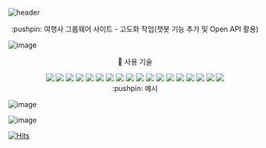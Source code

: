 ![header](https://capsule-render.vercel.app/api?type=Cylinder&color=9bc2e6&height=100&section=header&text=My%20프로젝트&fontSize=30&fontColor=ffffff&animation=scaleIn)

<div align="center">
:pushpin: 여행사 그룹웨어 사이트 - 고도화 작업(챗봇 기능 추가 및 Open API 활용)
</div>

![image](https://user-images.githubusercontent.com/111475795/219522107-52f5ee8c-376e-430b-a1df-b6b05b9020d7.png)
<div align="center">

:pushpin: 사용 기술
</div>
<div align="center">
<img src="https://img.shields.io/badge/GitHub-181717?style=flat&logo=GitHub&logoColor=white"/>
<img src="https://img.shields.io/badge/Thymeleaf-005F0F?style=flat&logo=Thymeleaf&logoColor=white"/>
<img src="https://img.shields.io/badge/JavaScript-F7DF1E?style=flat&logo=JavaScript&logoColor=white"/>
<img src="https://img.shields.io/badge/jQuery-0769AD?style=flat&logo=jQuery&logoColor=white"/>
<img src="https://img.shields.io/badge/Spring-6db33f?style=flat&logo=Spring&logoColor=white"/>
<img src="https://img.shields.io/badge/SpringData JPA-6db33f?style=flat&logo=Spring&logoColor=white"/>
<img src="https://img.shields.io/badge/Spring Boot-6db33f?style=flat&logo=Spring Boot&logoColor=white"/>
<img src="https://img.shields.io/badge/Gradle-02303a?style=flat&logo=Gradle&logoColor=white"/>
<img src="https://img.shields.io/badge/MariaDB-003545?style=flat&logo=MariaDB&logoColor=white"/>
<img src="https://img.shields.io/badge/OracleDB-F80000?style=flat&logo=Oracle&logoColor=white"/>
<img src="https://img.shields.io/badge/HTML5-e34f26?style=flat&logo=HTML5&logoColor=white"/>
<img src="https://img.shields.io/badge/CSS3-1572b6?style=flat&logo=CSS3&logoColor=white"/>
<img src="https://img.shields.io/badge/Apache Tomcat-f8dc75?style=flat&logo=Apache Tomcat&logoColor=white"/>
<img src="https://img.shields.io/badge/Amazon AWS-232f3e?style=flat&logo=Amazon AWS&logoColor=white"/>
<img src="https://img.shields.io/badge/Amazon RDS-527fff?style=flat&logo=Amazon RDS&logoColor=white"/>
<img src="https://img.shields.io/badge/Amazon S3-567a31?style=flat&logo=Amazon S3&logoColor=white"/>
<img src="https://img.shields.io/badge/Amazon EC2-ff9900?style=flat&logo=Amazon EC2&logoColor=white"/>
<img src="https://img.shields.io/badge/Amazon Route53-4053d6?style=flat&logo=Amazon AWS&logoColor=white"/>
</div>

<div align="center">
:pushpin: 예시
</div>

![image](https://user-images.githubusercontent.com/111475795/219528014-01f63d4c-46b8-4377-b853-cf23e291e342.png)

![image](https://user-images.githubusercontent.com/111475795/219528102-6219dcfd-09e1-424c-8a4f-476056fe47c9.png)

[![Hits](https://hits.seeyoufarm.com/api/count/incr/badge.svg?url=https%3A%2F%2Fgithub.com%2Ftogla4062%2FmyProject02%2F&count_bg=%2379C83D&title_bg=%23555555&icon=&icon_color=%23E7E7E7&title=count&edge_flat=false)](https://hits.seeyoufarm.com)
